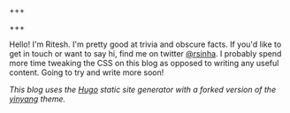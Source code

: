 +++

+++

Hello! I'm Ritesh. I'm pretty good at trivia and obscure facts. If you'd like to get in touch or want to say hi, find me on twitter [@rsinha](https://twitter.com/rsinha). I probably spend more time tweaking the CSS on this blog as opposed to writing any useful content. Going to try and write more soon!

_This blog uses the [Hugo](https://gohugo.io) static site generator with a forked version of the [yinyang](https://github.com/ritesh/hugo-theme-yinyang) theme._
